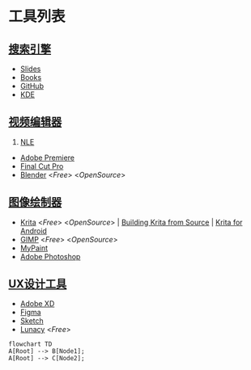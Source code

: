 工具列表
===

[搜索引擎]()
---
- [Slides](https://slideplayer.com)
- [Books](https://zh.singlelogin.me/)
- [GitHub](https://github.com/)
- [KDE](https://invent.kde.org/explore/groups?sort=name_asc)

[视频编辑器](https://en.wikipedia.org/wiki/Category:Video_editing_software)
---
1. [NLE](https://en.wikipedia.org/wiki/Non-linear_editing)
- [Adobe Premiere](https://en.wikipedia.org/wiki/Adobe_Premiere_Pro)
- [Final Cut Pro](https://en.wikipedia.org/wiki/Final_Cut_Pro)
- [Blender](https://en.wikipedia.org/wiki/Blender_(software)) <*Free*> <*OpenSource*>

[图像绘制器](https://en.wikipedia.org/wiki/Comparison_of_raster_graphics_editors)
---
- [Krita](https://en.wikipedia.org/wiki/Krita)  <*Free*> <*OpenSource*> |
  [Building Krita from Source](https://docs.krita.org/en/untranslatable_pages/building_krita.html#building-krita-from-source) |
  [Krita for Android](https://krita.org/en/item/krita-5-1-0-released/)
- [GIMP](https://en.wikipedia.org/wiki/GIMP) <*Free*> <*OpenSource*>
- [MyPaint](https://en.wikipedia.org/wiki/MyPaint)
- [Adobe Photoshop](https://en.wikipedia.org/wiki/Adobe_Photoshop)

[UX设计工具]()
---
- [Adobe XD](https://en.wikipedia.org/wiki/Adobe_XD)
- [Figma](https://en.wikipedia.org/wiki/Figma_(software))
- [Sketch](https://en.wikipedia.org/wiki/Sketch_(software))
- [Lunacy](https://icons8.com/lunacy) <*Free*>

```mermaid
flowchart TD
A[Root] --> B[Node1];
A[Root] --> C[Node2];
```
